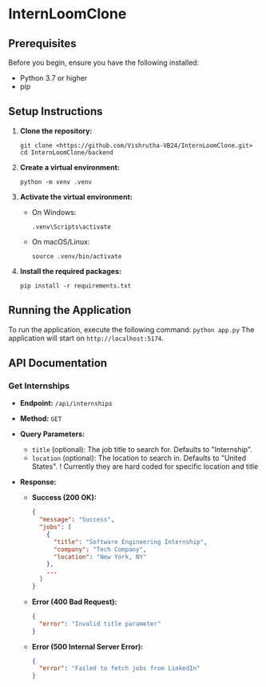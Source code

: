 # InternLoomClone


## Prerequisites

Before you begin, ensure you have the following installed:
- Python 3.7 or higher
- pip 

## Setup Instructions

1. **Clone the repository:**
   ```
   git clone <https://github.com/Vishrutha-VB24/InternLoomClone.git>
   cd InternLoomClone/backend
   ```

2. **Create a virtual environment:**
   ```
   python -m venv .venv
   ```

3. **Activate the virtual environment:**
   - On Windows:
     ```
     .venv\Scripts\activate
     ```
   - On macOS/Linux:
     ```
     source .venv/bin/activate
     ```

4. **Install the required packages:**
   ```
   pip install -r requirements.txt
   ```

## Running the Application

To run the application, execute the following command:
    ```
    python app.py
    ```
The application will start on `http://localhost:5174`.

## API Documentation

### Get Internships

- **Endpoint:** `/api/internships`
- **Method:** `GET`
- **Query Parameters:**
  - `title` (optional): The job title to search for. Defaults to "Internship".
  - `location` (optional): The location to search in. Defaults to "United States".
  ! Currently they are hard coded for specific location and title 

- **Response:**
  - **Success (200 OK):**
    ```json
    {
      "message": "Success",
      "jobs": [
        {
          "title": "Software Engineering Internship",
          "company": "Tech Company",
          "location": "New York, NY"
        },
        ...
      ]
    }
    ```

  - **Error (400 Bad Request):**
    ```json
    {
      "error": "Invalid title parameter"
    }
    ```

  - **Error (500 Internal Server Error):**
    ```json
    {
      "error": "Failed to fetch jobs from LinkedIn"
    }
    ```

